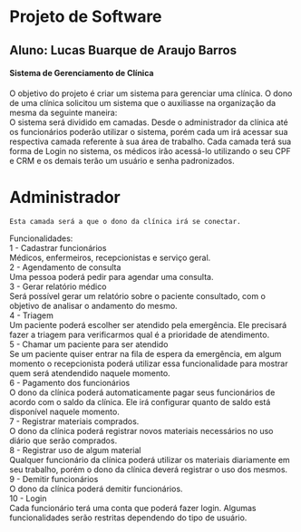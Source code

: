 # Projeto de Software
## Aluno: Lucas Buarque de Araujo Barros

#### Sistema de Gerenciamento de Clínica
   O objetivo do projeto é criar um sistema para gerenciar uma clínica. O dono de uma clínica solicitou um sistema que o auxiliasse na organização da mesma da seguinte maneira: </br>
   O sistema será dividido em camadas. Desde o administrador da clínica até os funcionários poderão utilizar o sistema, porém cada um irá acessar sua respectiva camada referente à sua área de trabalho. Cada camada terá sua forma de Login no sistema, os médicos irão acessá-lo utilizando o seu CPF e CRM e os demais terão um usuário e senha padronizados.

# Administrador
    Esta camada será a que o dono da clínica irá se conectar. 
Funcionalidades:</br>
1 - Cadastrar funcionários </br>
Médicos, enfermeiros, recepcionistas e serviço geral.</br>
2 - Agendamento de consulta</br>
Uma pessoa poderá pedir  para agendar uma consulta.</br>
3 - Gerar relatório médico</br>
Será possível gerar um relatório sobre o paciente consultado, com o objetivo de analisar o andamento do mesmo.</br>
4 - Triagem</br>
Um paciente poderá escolher ser atendido pela emergência. Ele precisará fazer a triagem para verificarmos qual é a prioridade de atendimento.</br>
5 - Chamar um paciente para ser atendido</br>
Se um paciente quiser entrar na fila de espera da emergência, em algum momento o recepcionista poderá utilizar essa funcionalidade para mostrar quem será atendendido naquele momento.</br>
 6 - Pagamento dos funcionários</br>
O dono da clínica poderá automaticamente pagar seus funcionários de acordo com o saldo da clínica. Ele irá configurar quanto de saldo está disponível naquele momento.</br>
7 - Registrar materiais comprados.</br>
O dono da clínica poderá registrar novos materiais  necessários no uso diário que serão comprados.</br>
8 - Registrar uso de algum material</br>
Qualquer funcionário da clínica poderá utilizar os materiais diariamente em seu trabalho, porém o dono da clínica deverá registrar o uso dos mesmos.</br>
9 - Demitir funcionários</br>
O dono da clínica poderá demitir funcionários.</br>
10 - Login</br>
Cada funcionário terá uma conta que poderá fazer login. Algumas funcionalidades serão restritas dependendo do tipo de usuário.</br>

